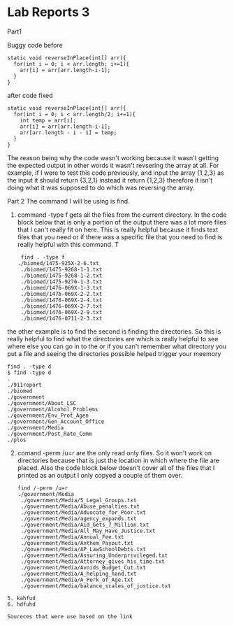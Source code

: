 Lab Reports 3
===========
Part1

Buggy code before

~~~
static void reverseInPlace(int[] arr){
  for(int i = 0; i < arr.length; i+=1){
    arr[i] = arr[arr.length-i-1];
  }
}
~~~

after code fixed
~~~
static void reverseInPlace(int[] arr){
  for(int i = 0; i < arr.length/2; i+=1){
    int temp = arr[i];
    arr[i] = arr[arr.length-i-1];
    arr[arr.length - i - 1] = temp;
  }
}
~~~

The reason being why the code wasn't working because it wasn't getting the expected output in other words it wasn't revsering the array at all. For example, if I were to test this code previously, and input the array {1,2,3} as the input it should return {3,2,1} instead it return {1,2,3} therefore it isn't doing what it was supposed to do which was reversing the array.

Part 2
The command I will be using is find.

1. command -type f gets all the files from the current directory. In the code block below that is only a portion of the output there was a lot more files that I can't really fit on here. This is really helpful because it finds text files that you need or if there was a specific file that you need to find is really helpful with this command.
   T
   ~~~
    find . -type f
   ./biomed/1475-925X-2-6.txt
    ./biomed/1475-9268-1-1.txt
    ./biomed/1475-9268-1-2.txt
    ./biomed/1475-9276-1-3.txt
    ./biomed/1476-069X-1-3.txt
    ./biomed/1476-069X-2-2.txt
    ./biomed/1476-069X-2-4.txt
    ./biomed/1476-069X-2-7.txt
    ./biomed/1476-069X-2-9.txt
    ./biomed/1476-0711-2-3.txt
   ~~~
  the other example is to find the second is finding the directories. So this is really helpful to find what the directories are which is really helpful to see where else you can go in to the or if you can't remember what directory you put a file and seeing the directories possible helped trigger your meemory

  ~~~
find . -type d
$ find -type d
.
./911report
./biomed
./government
./government/About_LSC
./government/Alcohol_Problems
./government/Env_Prot_Agen
./government/Gen_Account_Office
./government/Media
./government/Post_Rate_Comm
./plos
  ~~~
   
2. comand -perm /u=r are the only read only files. So it won't work on directories because that is just the location in which where the file are placed. Also the code block below doesn't cover all of the files that I printed as an output I only copyed a couple of them over.
   ~~~
   find /-perm /u=r
   ./government/Media
    ./government/Media/5_Legal_Groups.txt
    ./government/Media/Abuse_penalties.txt
    ./government/Media/Advocate_for_Poor.txt
    ./government/Media/agency_expands.txt
    ./government/Media/Aid_Gets_7_Million.txt
    ./government/Media/All_May_Have_Justice.txt
    ./government/Media/Annual_Fee.txt
    ./government/Media/Anthem_Payout.txt
    ./government/Media/AP_LawSchoolDebts.txt
    ./government/Media/Assuring_Underprivileged.txt
    ./government/Media/Attorney_gives_his_time.txt
    ./government/Media/Avoids_Budget_Cut.txt
    ./government/Media/A_helping_hand.txt
    ./government/Media/A_Perk_of_Age.txt
    ./government/Media/balance_scales_of_justice.txt
  ~~~
5. kahfud
6. hdfuhd

Soureces that were use based on the link
